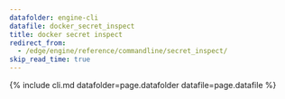 ```yaml
---
datafolder: engine-cli
datafile: docker_secret_inspect
title: docker secret inspect
redirect_from:
  - /edge/engine/reference/commandline/secret_inspect/
skip_read_time: true
---
```

<!--
This page is automatically generated from Docker's source code. If you want to
suggest a change to the text that appears here, open a ticket or pull request
in the source repository on GitHub:

https://github.com/docker/cli
-->
{% include cli.md datafolder=page.datafolder datafile=page.datafile %}
